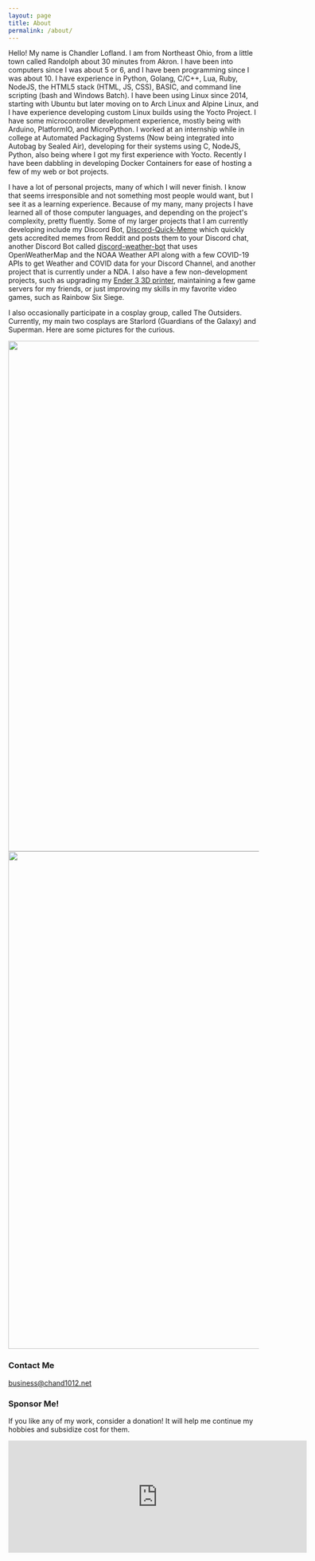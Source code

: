 ```yaml
---
layout: page
title: About
permalink: /about/
---
```




Hello! My name is Chandler Lofland. I am from Northeast Ohio, from a little town called Randolph about 30 minutes from Akron. I have been into computers since I was about 5 or 6, and I have been programming since I was about 10. I have experience in Python, Golang, C/C++, Lua, Ruby, NodeJS, the HTML5 stack (HTML, JS, CSS), BASIC, and command line scripting (bash and Windows Batch). I have been using Linux since 2014, starting with Ubuntu but later moving on to Arch Linux and Alpine Linux, and I have experience developing custom Linux builds using the Yocto Project. I have some microcontroller development experience, mostly being with Arduino, PlatformIO, and MicroPython. I worked at an internship while in college at Automated Packaging Systems (Now being integrated into Autobag by Sealed Air), developing for their systems using C, NodeJS, Python, also being where I got my first experience with Yocto. Recently I have been dabbling in developing Docker Containers for ease of hosting a few of my web or bot projects.

I have a lot of personal projects, many of which I will never finish. I know that seems irresponsible and not something most people would want, but I see it as a learning experience. Because of my many, many projects I have learned all of those computer languages, and depending on the project's complexity, pretty fluently. Some of my larger projects that I am currently developing include my Discord Bot, [Discord-Quick-Meme](https://github.com/chand1012/Discord-Quick-Meme) which quickly gets accredited memes from Reddit and posts them to your Discord chat, another Discord Bot called [discord-weather-bot](https://github.com/chand1012/discord-weather-bot) that uses OpenWeatherMap and the NOAA Weather API along with a few COVID-19 APIs to get Weather and COVID data for your Discord Channel, and another project that is currently under a NDA. I also have a few non-development projects, such as upgrading my [Ender 3 3D printer](https://chand1012.dev/3dprintingintro/), maintaining a few game servers for my friends, or just improving my skills in my favorite video games, such as Rainbow Six Siege.

I also occasionally participate in a cosplay group, called The Outsiders. Currently, my main two cosplays are Starlord (Guardians of the Galaxy) and Superman. Here are some pictures for the curious.

<img src="https://i.imgur.com/vqPcf7l.jpg" width="1024"/>

<img src="https://i.imgur.com/9ZfWYIX.jpg" width="998"/>

### Contact Me

[business@chand1012.net](mailto:business@chand1012.net)

### Sponsor Me!

If you like any of my work, consider a donation! It will help me continue my hobbies and subsidize cost for them.

<iframe src="https://github.com/sponsors/chand1012/card" title="Sponsor chand1012" height="225" width="600" style="border: 0;"></iframe>
